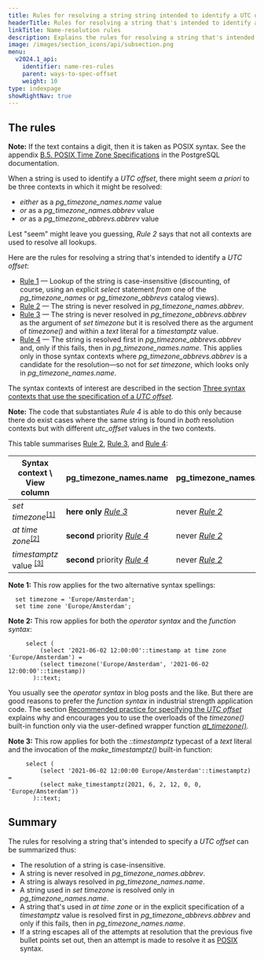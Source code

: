 ```yaml
---
title: Rules for resolving a string string intended to identify a UTC offset [YSQL]
headerTitle: Rules for resolving a string that's intended to identify a UTC offset
linkTitle: Name-resolution rules
description: Explains the rules for resolving a string that's intended to identify a UTC offset. [YSQL]
image: /images/section_icons/api/subsection.png
menu:
  v2024.1_api:
    identifier: name-res-rules
    parent: ways-to-spec-offset
    weight: 10
type: indexpage
showRightNav: true
---
```


## The rules


**Note:** If the text contains a digit, then it is taken as POSIX syntax. See the appendix [B.5. POSIX Time Zone Specifications](https://www.postgresql.org/docs/11/datetime-posix-timezone-specs.html) in the PostgreSQL documentation.

When a string is used to identify a _UTC offset_, there might seem _a priori_ to be three contexts in which it might be resolved:

- _either_ as a _pg_timezone_names.name_ value
- _or_ as a _pg_timezone_names.abbrev_ value
- _or_ as a _pg_timezone_abbrevs.abbrev_ value

Lest "seem" might leave you guessing, _Rule 2_ says that not all contexts are used to resolve all lookups.

Here are the rules for resolving a string that's intended to identify a _UTC offset_:

- [Rule 1](./rule-1/) — Lookup of the string is case-insensitive (discounting, of course, using an explicit _select_ statement _from_ one of the _pg_timezone_names_ or _pg_timezone_abbrevs_ catalog views).
- [Rule 2](./rule-2/) — The string is never resolved in _pg_timezone_names.abbrev_.
- [Rule 3](./rule-3/) — The string is never resolved in _pg_timezone_abbrevs.abbrev_ as the argument of _set timezone_ but it is resolved there as the argument of _timezone()_ and within a _text_ literal for a _timestamptz_ value.
- [Rule 4](./rule-4/) — The string is resolved first in _pg_timezone_abbrevs.abbrev_ and, only if this fails, then in _pg_timezone_names.name_. This applies only in those syntax contexts where _pg_timezone_abbrevs.abbrev_ is a candidate for the resolution—so not for _set timezone_, which looks only in _pg_timezone_names.name_.

The syntax contexts of interest are described in the section [Three syntax contexts that use the specification of a _UTC offset_](../../syntax-contexts-to-spec-offset/).

**Note:** The code that substantiates _Rule 4_ is able to do this only because there do exist cases where the same string is found in _both_ resolution contexts but with different _utc_offset_ values in the two contexts.

<a name="syntax-contexts-table"></a>This table summarises [Rule 2](./rule-3/), [Rule 3](./rule-3/), and [Rule 4](./rule-4/):

| Syntax context \ View column                    | pg_timezone_names.name | pg_timezone_names.abbrev    | pg_timezone_abbrevs.abbrev                 |
| ----------------------------------------------- | ---------------------- | --------------------------- |------------------------------------------- |
| _set timezone_<sup>[\[1\]](#note-1)</sup>       | **here only** _[Rule 3](./rule-3/)_         | never _[Rule 2](./rule-2/)_ | not for set timezone  |
| _at time zone_<sup>[\[2\]](#note-2)</sup>       | **second** priority _[Rule 4](./rule-4/)_   | never _[Rule 2](./rule-2/)_ | **first** priority    |
| _timestamptz_ value <sup>[\[3\]](#note-3)</sup> | **second** priority _[Rule 4](./rule-4/)_   | never _[Rule 2](./rule-2/)_ | **first** priority    |

<a name="note-1"></a>**Note 1:** This row applies for the two alternative syntax spellings:

```plpgsql
  set timezone = 'Europe/Amsterdam';
  set time zone 'Europe/Amsterdam';
```

<a name="note-2"></a>**Note 2:** This row applies for both the _operator syntax_ and the _function syntax_:

```plpgsql
     select (
         (select '2021-06-02 12:00:00'::timestamp at time zone 'Europe/Amsterdam') =
         (select timezone('Europe/Amsterdam', '2021-06-02 12:00:00'::timestamp))
       )::text;
```

You usually see the _operator syntax_ in blog posts and the like. But there are good reasons to prefer the _function syntax_ in industrial strength application code. The section [Recommended practice for specifying the _UTC offset_](../../recommendation/) explains why and encourages you to use the overloads of the _timezone()_ built-in function only via the user-defined wrapper function [_at_timezone()_](../../recommendation/#the-at-timezone-function-overloads).

<a name="note-3"></a>**Note 3:**  This row applies for both the _::timestamptz_ typecast of a _text_ literal and the invocation of the _make_timestamptz()_ built-in function:

```plpgsql
     select (
         (select '2021-06-02 12:00:00 Europe/Amsterdam'::timestamptz) =
         (select make_timestamptz(2021, 6, 2, 12, 0, 0, 'Europe/Amsterdam'))
       )::text;
```

## Summary

The rules for resolving a string that's intended to specify a _UTC offset_ can be summarized thus:

- The resolution of a string is case-insensitive.
- A string is never resolved in _pg_timezone_names.abbrev_.
- A string is always resolved in _pg_timezone_names.name_.
- A string used in _set timezone_ is resolved only in _pg_timezone_names.name_.
- A string that's used in _at time zone_ or in the explicit specification of a _timestamptz_ value is resolved first in _pg_timezone_abbrevs.abbrev_ and only if this fails, then in _pg_timezone_names.name_.
- If a string escapes all of the attempts at resolution that the previous five bullet points set out, then an attempt is made to resolve it as [POSIX](https://www.postgresql.org/docs/11/datetime-posix-timezone-specs.html) syntax.
